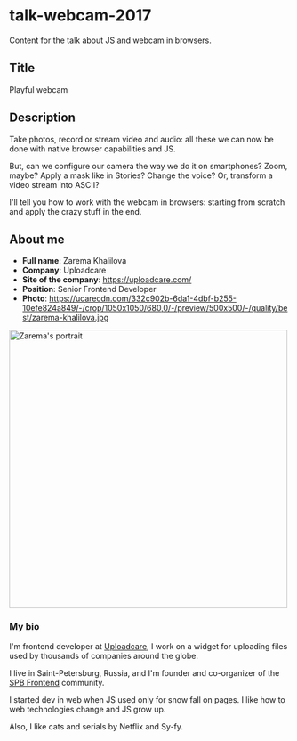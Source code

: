 # talk-webcam-2017
Content for the talk about JS and webcam in browsers.

## Title

Playful webcam

## Description

Take photos, record or stream video and audio: all these
we can now be done with native browser capabilities and JS.

But, can we configure our camera the way we do it on smartphones?
Zoom, maybe? Apply a mask like in Stories?
Change the voice?
Or, transform a video stream into ASCII?

I'll tell you how to work with the webcam in browsers:
starting from scratch and apply the crazy stuff in the end.

## About me

* **Full name**: Zarema Khalilova
* **Company**: Uploadcare
* **Site of the company**: https://uploadcare.com/
* **Position**: Senior Frontend Developer
* **Photo**: https://ucarecdn.com/332c902b-6da1-4dbf-b255-10efe824a849/-/crop/1050x1050/680,0/-/preview/500x500/-/quality/best/zarema-khalilova.jpg

<p>
  <a href="https://ucarecdn.com/332c902b-6da1-4dbf-b255-10efe824a849/-/crop/1050x1050/680,0/-/preview/500x500/-/quality/best/zarema-khalilova.jpg">
    <img src="https://ucarecdn.com/332c902b-6da1-4dbf-b255-10efe824a849/-/crop/1050x1050/680,0/-/preview/500x500/-/quality/best/zarema-khalilova.jpg"
         alt="Zarema's portrait" width="500" />
  </a>
</p>

### My bio

I'm frontend developer at [Uploadcare][uploadcare],
I work on a widget for uploading files
used by thousands of companies around the globe.

I live in Saint-Petersburg, Russia, and I'm founder and
co-organizer of the [SPB Frontend][spb-frontend] community.

I started dev in web when JS used only for snow fall on pages.
I like how to web technologies change and JS grow up.

Also, I like cats and serials by Netflix and Sy-fy.

[uploadcare]: https://uploadcare.com/
[spb-frontend]: http://spb-frontend.ru/
